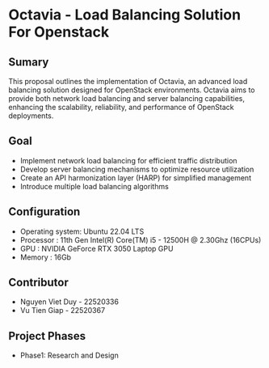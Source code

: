 # Octavia - Load Balancing Solution For Openstack

## Sumary
This proposal outlines the implementation of Octavia, an advanced load balancing solution designed for OpenStack environments. Octavia aims to provide both network load balancing and server balancing capabilities, enhancing the scalability, reliability, and performance of OpenStack deployments.

## Goal
- Implement network load balancing for efficient traffic distribution
- Develop server balancing mechanisms to optimize resource utilization
- Create an API harmonization layer (HARP) for simplified management
- Introduce multiple load balancing algorithms
## Configuration

- Operating system: Ubuntu 22.04 LTS
- Processor : 11th Gen Intel(R) Core(TM) i5 - 12500H @ 2.30Ghz (16CPUs)
- GPU : NVIDIA GeForce RTX 3050 Laptop GPU
- Memory : 16Gb

## Contributor

- Nguyen Viet Duy - 22520336
- Vu Tien Giap - 22520367

## Project Phases

- Phase1: Research and Design 





